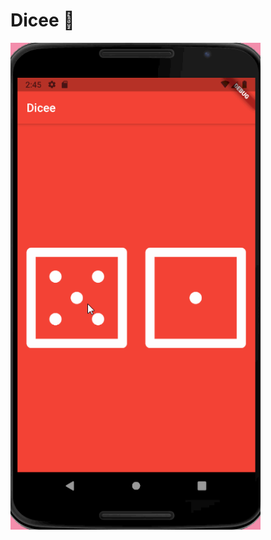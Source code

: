 # Dicee 🎲

<img src="https://github.com/VictoriaXY6/dicee-flutter/blob/main/images/dicee.gif" alt="dicee" width="400"/>

